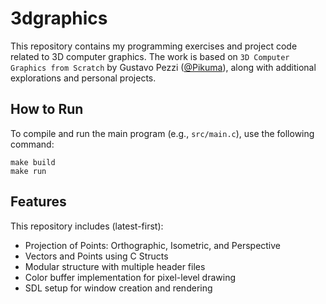 # 3dgraphics
This repository contains my programming exercises and project code related to 3D computer graphics. The work is based on `3D Computer Graphics from Scratch` by Gustavo Pezzi ([@Pikuma](https://www.pikuma.com)), along with additional explorations and personal projects.

## How to Run
To compile and run the main program (e.g., `src/main.c`), use the following command:
```
make build
make run
```

## Features
This repository includes (latest-first):
* Projection of Points: Orthographic, Isometric, and Perspective
* Vectors and Points using C Structs
* Modular structure with multiple header files
* Color buffer implementation for pixel-level drawing
* SDL setup for window creation and rendering
